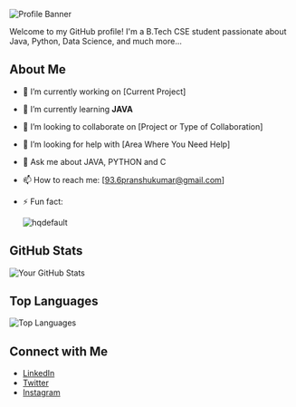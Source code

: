 

![Profile Banner](https://github.com/user-attachments/assets/22a77003-7c36-4e30-ba02-9a5b586fccc7)


Welcome to my GitHub profile! I'm a B.Tech CSE student passionate about Java, Python, Data Science, and much more...

## About Me

- 🔭 I’m currently working on [Current Project]
- 🌱 I’m currently learning **JAVA**
- 👯 I’m looking to collaborate on [Project or Type of Collaboration]
- 🤔 I’m looking for help with [Area Where You Need Help]
- 💬 Ask me about JAVA, PYTHON and C
- 📫 How to reach me: [93.6pranshukumar@gmail.com]
- ⚡ Fun fact:
  
  ![hqdefault](https://github.com/user-attachments/assets/7430f6c9-e1fc-4d3f-921c-f025cd48eb4b)


<!--
## My Skills

### Languages

- ![Python](https://img.shields.io/badge/-Python-000?&logo=Python)
- ![JavaScript](https://img.shields.io/badge/-JavaScript-000?&logo=JavaScript)
- ![Java](https://img.shields.io/badge/-Java-000?&logo=Java)

### Frameworks and Tools

- ![React](https://img.shields.io/badge/-React-000?&logo=React)
- ![Node.js](https://img.shields.io/badge/-Node.js-000?&logo=Node.js)
- ![Docker](https://img.shields.io/badge/-Docker-000?&logo=Docker) -->

## GitHub Stats

![Your GitHub Stats](https://github-readme-stats.vercel.app/api?username=Pranshu936&show_icons=true&theme=radical)

## Top Languages

![Top Languages](https://github-readme-stats.vercel.app/api/top-langs/?username=Pranshu936&layout=compact&theme=radical)

<!--
## Projects

### [Project 1](https://github.com/your-username/project-1)
A brief description of what this project does and its purpose.

### [Project 2](https://github.com/your-username/project-2)
A brief description of what this project does and its purpose.

### [Project 3](https://github.com/your-username/project-3)
A brief description of what this project does and its purpose.
-->

## Connect with Me

- [LinkedIn](https://www.linkedin.com/in/pranshu-kumar-741275264/)
- [Twitter](https://x.com/Pranshukum30487)
- [Instagram](https://www.instagram.com/pranshukumar_07/)

